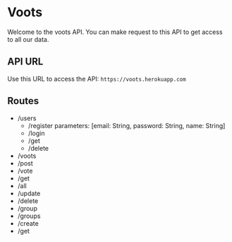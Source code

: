 # Voots
Welcome to the voots API. You can make request to this API to get access to all our data.

## API URL
Use this URL to access the API:
`https://voots.herokuapp.com`

## Routes
* /users
  * /register parameters: [email: String, password: String, name: String]
  * /login
  * /get
  * /delete
* /voots
 * /post
 * /vote
 * /get
 * /all
 * /update
 * /delete
 * /group
* /groups
 * /create
 * /get

